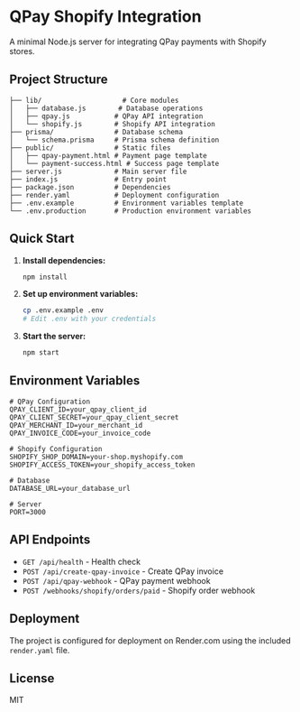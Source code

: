 # QPay Shopify Integration

A minimal Node.js server for integrating QPay payments with Shopify stores.

## Project Structure

```
├── lib/                    # Core modules
│   ├── database.js        # Database operations
│   ├── qpay.js           # QPay API integration
│   └── shopify.js        # Shopify API integration
├── prisma/               # Database schema
│   └── schema.prisma     # Prisma schema definition
├── public/               # Static files
│   ├── qpay-payment.html # Payment page template
│   └── payment-success.html # Success page template
├── server.js             # Main server file
├── index.js              # Entry point
├── package.json          # Dependencies
├── render.yaml           # Deployment configuration
├── .env.example          # Environment variables template
└── .env.production       # Production environment variables
```

## Quick Start

1. **Install dependencies:**
   ```bash
   npm install
   ```

2. **Set up environment variables:**
   ```bash
   cp .env.example .env
   # Edit .env with your credentials
   ```

3. **Start the server:**
   ```bash
   npm start
   ```

## Environment Variables

```env
# QPay Configuration
QPAY_CLIENT_ID=your_qpay_client_id
QPAY_CLIENT_SECRET=your_qpay_client_secret
QPAY_MERCHANT_ID=your_merchant_id
QPAY_INVOICE_CODE=your_invoice_code

# Shopify Configuration
SHOPIFY_SHOP_DOMAIN=your-shop.myshopify.com
SHOPIFY_ACCESS_TOKEN=your_shopify_access_token

# Database
DATABASE_URL=your_database_url

# Server
PORT=3000
```

## API Endpoints

- `GET /api/health` - Health check
- `POST /api/create-qpay-invoice` - Create QPay invoice
- `POST /api/qpay-webhook` - QPay payment webhook
- `POST /webhooks/shopify/orders/paid` - Shopify order webhook

## Deployment

The project is configured for deployment on Render.com using the included `render.yaml` file.

## License

MIT